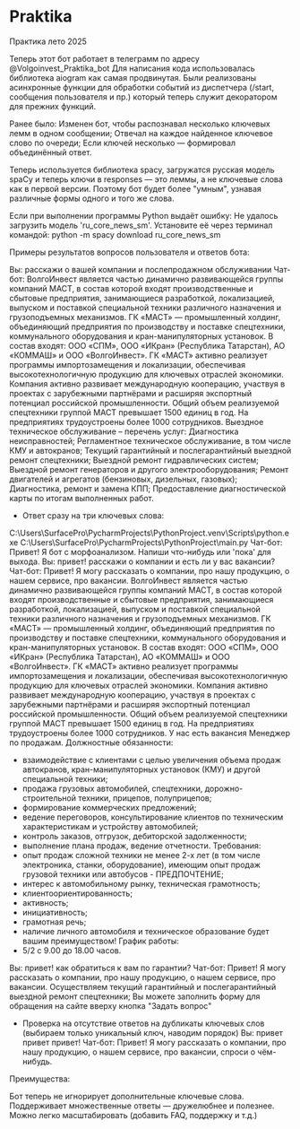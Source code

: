 # Praktika
Практика лето 2025

Теперь этот бот работает в телеграмм по адресу @Volgoinvest_Praktika_bot
Для написания кода использовалась библиотека aiogram как самая продвинутая.
Были реализованы асинхронные функции для обработки событий из диспетчера (/start, сообщения пользователя и пр.) который теперь служит декоратором для прежних функций.

Ранее было:
Изменен бот, чтобы распознавал несколько ключевых лемм в одном сообщении;
Отвечал на каждое найденное ключевое слово по очереди;
Если ключей несколько — формировал объединённый ответ.

Теперь используется библиотека spacy, загружатся русская модель spaCy
и теперь ключи в responses — это леммы, а не ключевые слова как в первой версии.
Поэтому бот будет более "умным", узнавая различные формы одного и того же слова.

Если при выполнении программы Python выдаёт ошибку: Не удалось загрузить модель 'ru_core_news_sm'.
Установите её через терминал командой:
python -m spacy download ru_core_news_sm

Примеры результатов вопросов пользователя и ответов бота:

Вы: расскажи о вашей компании и послепродажном обслуживании
Чат-бот: ВолгоИнвест является частью динамично развивающейся группы компаний МАСТ, в состав которой входят производственные и сбытовые предприятия, занимающиеся разработкой, локализацией, выпуском и поставкой специальной техники различного назначения и грузоподъемных механизмов. ГК «МАСТ» — промышленный холдинг, объединяющий предприятия по производству и поставке спецтехники, коммунального оборудования и кран-манипуляторных установок. В состав входят: ООО «СПМ», ООО «ИКран» (Республика Татарстан), АО «КОММАШ» и ООО «ВолгоИнвест». ГК «МАСТ» активно реализует программы импортозамещения и локализации, обеспечивая высокотехнологичную продукцию для ключевых отраслей экономики. Компания активно развивает международную кооперацию, участвуя в проектах с зарубежными партнёрами и расширяя экспортный потенциал российской промышленности. Общий объем реализуемой спецтехники группой МАСТ превышает 1500 единиц в год. На предприятиях трудоустроены более 1000 сотрудников.
Выездное техническое обслуживание – перечень услуг:
Диагностика неисправностей;
Регламентное техническое обслуживание, в том числе КМУ и автокранов;
Текущий гарантийный и послегарантийный выездной ремонт спецтехники;
Выездной ремонт гидравлических систем;
Выездной ремонт генераторов и другого электрооборудования;
Ремонт двигателей и агрегатов (бензиновых, дизельных, газовых);
Диагностика, ремонт и замена КПП;
Предоставление диагностической карты по итогам выполненных работ.

- Ответ сразу на три ключевых слова:

C:\Users\SurfacePro\PycharmProjects\PythonProject\.venv\Scripts\python.exe C:\Users\SurfacePro\PycharmProjects\PythonProject\main.py 
Чат-бот: Привет! Я бот с морфоанализом. Напиши что-нибудь или 'пока' для выхода.
Вы: привет! расскажи о компании и есть ли у вас вакансии?
Чат-бот: Привет! Я могу рассказать о компании, про нашу продукцию, о нашем сервисе, про вакансии.
ВолгоИнвест является частью динамично развивающейся группы компаний МАСТ, в состав которой входят производственные и сбытовые предприятия, занимающиеся разработкой, локализацией, выпуском и поставкой специальной техники различного назначения и грузоподъемных механизмов. ГК «МАСТ» — промышленный холдинг, объединяющий предприятия по производству и поставке спецтехники, коммунального оборудования и кран-манипуляторных установок. В состав входят: ООО «СПМ», ООО «ИКран» (Республика Татарстан), АО «КОММАШ» и ООО «ВолгоИнвест». ГК «МАСТ» активно реализует программы импортозамещения и локализации, обеспечивая высокотехнологичную продукцию для ключевых отраслей экономики. Компания активно развивает международную кооперацию, участвуя в проектах с зарубежными партнёрами и расширяя экспортный потенциал российской промышленности. Общий объем реализуемой спецтехники группой МАСТ превышает 1500 единиц в год. На предприятиях трудоустроены более 1000 сотрудников.
У нас есть вакансия Менеджер по продажам.
Должностные обязанности:
- взаимодействие с клиентами с целью увеличения объема продаж автокранов, кран-манипуляторных установок (КМУ) и другой специальной техники;
- продажа грузовых автомобилей, спецтехники, дорожно-строительной техники, прицепов, полуприцепов;
- формирование коммерческих предложений;
- ведение переговоров, консультирование клиентов по техническим характеристикам и устройству автомобилей;
- контроль заказов, отгрузок, дебиторской задолженности;
- выполнение плана продаж, ведение отчетности.
Требования:
- опыт продаж сложной техники не менее 2-х лет (в том числе электроника, станки, оборудование), имеющим опыт продаж грузовой техники или автобусов - ПРЕДПОЧТЕНИЕ;
- интерес к автомобильному рынку, техническая грамотность;
- клиентоориентированность;
- активность;
- инициативность;
- грамотная речь;
- наличие личного автомобиля и техническое образование будет вашим преимуществом!
График работы:
- 5/2 с 9.00 до 18.00 часов.

Вы: привет! как обратиться к вам по гарантии?
Чат-бот: Привет! Я могу рассказать о компании, про нашу продукцию, о нашем сервисе, про вакансии.
Осуществляем текущий гарантийный и послегарантийный выездной ремонт спецтехники;
Вы можете заполнить форму для обращения на сайте вверху кнопка "Задать вопрос"



- Проверка на отсутствие ответов на дубликаты ключевых слов (выбираем только уникальный ключ, наводим порядок)
Вы: привет привет привет!
Чат-бот: Привет! Я могу рассказать о компании, про нашу продукцию, о нашем сервисе, про вакансии, спроси о чём-нибудь.


Преимущества:

Бот теперь не игнорирует дополнительные ключевые слова.
Поддерживает множественные ответы — дружелюбнее и полезнее.
Можно легко масштабировать (добавить FAQ, поддержку и т.д.)
